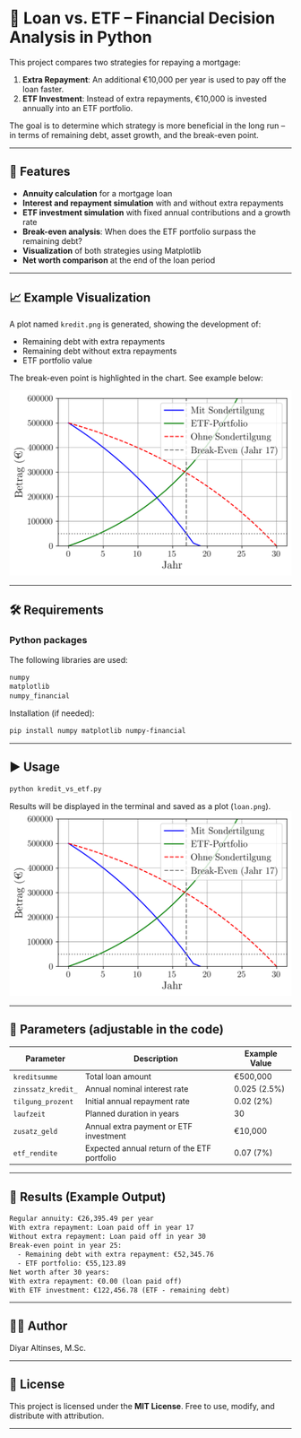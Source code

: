 # 💸 Loan vs. ETF – Financial Decision Analysis in Python

This project compares two strategies for repaying a mortgage:

1. **Extra Repayment**: An additional €10,000 per year is used to pay off the loan faster.
2. **ETF Investment**: Instead of extra repayments, €10,000 is invested annually into an ETF portfolio.

The goal is to determine which strategy is more beneficial in the long run – in terms of remaining debt, asset growth, and the break-even point.

---

## 🧮 Features

* **Annuity calculation** for a mortgage loan
* **Interest and repayment simulation** with and without extra repayments
* **ETF investment simulation** with fixed annual contributions and a growth rate
* **Break-even analysis**: When does the ETF portfolio surpass the remaining debt?
* **Visualization** of both strategies using Matplotlib
* **Net worth comparison** at the end of the loan period

---

## 📈 Example Visualization

A plot named `kredit.png` is generated, showing the development of:

* Remaining debt with extra repayments
* Remaining debt without extra repayments
* ETF portfolio value

The break-even point is highlighted in the chart. See example below:

![Alt text](example.png)

---

## 🛠️ Requirements

### Python packages

The following libraries are used:

```bash
numpy  
matplotlib  
numpy_financial  
```

Installation (if needed):

```bash
pip install numpy matplotlib numpy-financial
```

---

## ▶️ Usage

```bash
python kredit_vs_etf.py
```

Results will be displayed in the terminal and saved as a plot (`loan.png`).
![Alt text](example.png)

---

## 🔧 Parameters (adjustable in the code)

| Parameter          | Description                                 | Example Value |
| ------------------ | ------------------------------------------- | ------------- |
| `kreditsumme`      | Total loan amount                           | €500,000      |
| `zinssatz_kredit_` | Annual nominal interest rate                | 0.025 (2.5%)  |
| `tilgung_prozent`  | Initial annual repayment rate               | 0.02 (2%)     |
| `laufzeit`         | Planned duration in years                   | 30            |
| `zusatz_geld`      | Annual extra payment or ETF investment      | €10,000       |
| `etf_rendite`      | Expected annual return of the ETF portfolio | 0.07 (7%)     |

---

## 📄 Results (Example Output)

```text
Regular annuity: €26,395.49 per year  
With extra repayment: Loan paid off in year 17  
Without extra repayment: Loan paid off in year 30  
Break-even point in year 25:  
  - Remaining debt with extra repayment: €52,345.76  
  - ETF portfolio: €55,123.89  
Net worth after 30 years:  
With extra repayment: €0.00 (loan paid off)  
With ETF investment: €122,456.78 (ETF - remaining debt)  
```

---

## 👨‍💻 Author

Diyar Altinses, M.Sc.

---

## 📜 License

This project is licensed under the **MIT License**. Free to use, modify, and distribute with attribution.

---

